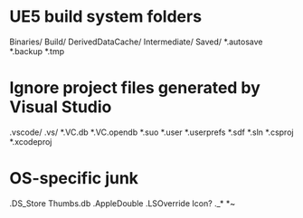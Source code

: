 # UE5 build system folders
Binaries/
Build/
DerivedDataCache/
Intermediate/
Saved/
*.autosave
*.backup
*.tmp

# Ignore project files generated by Visual Studio
.vscode/
.vs/
*.VC.db
*.VC.opendb
*.suo
*.user
*.userprefs
*.sdf
*.sln
*.csproj
*.xcodeproj

# OS-specific junk
.DS_Store
Thumbs.db
.AppleDouble
.LSOverride
Icon?
._*
*~
